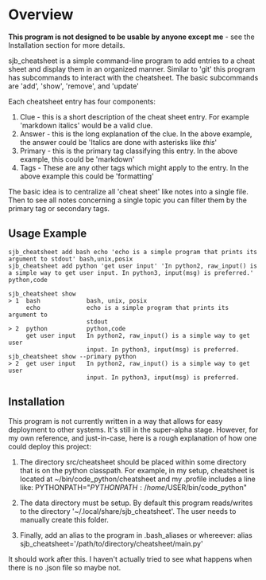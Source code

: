 # Overview
**This program is not designed to be usable by anyone except me** - see the Installation section for more details.

sjb_cheatsheet is a simple command-line program to add entries to a cheat sheet and display them in an organized manner. 
Similar to 'git' this program has subcommands to interact with the cheatsheet. The basic subcommands are 'add', 'show', 'remove', and 'update'

Each cheatsheet entry has four components:
1. Clue - this is a short description of the cheat sheet entry. For example 'markdown italics' would be a valid clue.
2. Answer - this is the long explanation of the clue. In the above example, the answer could be 'Italics are done with asterisks like *this*'
3. Primary - this is the primary tag classifying this entry. In the above example, this could be 'markdown'
4. Tags - These are any other tags which might apply to the entry. In the above example this could be 'formatting'

The basic idea is to centralize all 'cheat sheet' like notes into a single file. Then to see all notes concerning a single topic you can filter them by the primary tag or secondary tags.

## Usage Example
~~~~
sjb_cheatsheet add bash echo 'echo is a simple program that prints its argument to stdout' bash,unix,posix
sjb_cheatsheet add python 'get user input' 'In python2, raw_input() is a simple way to get user input. In python3, input(msg) is preferred.' python,code

sjb_cheatsheet show
> 1  bash             bash, unix, posix
     echo             echo is a simple program that prints its argument to
                      stdout
> 2  python           python,code
     get user input   In python2, raw_input() is a simple way to get user
                      input. In python3, input(msg) is preferred.
sjb_cheatsheet show --primary python
> 2  get user input   In python2, raw_input() is a simple way to get user
                      input. In python3, input(msg) is preferred.
~~~~

## Installation
This program is not currently written in a way that allows for easy deployment to other systems. It's still in the super-alpha stage. However, for my own reference, and just-in-case, here is a rough explanation of how one could deploy this project:

1. The directory src/cheatsheet should be placed within some directory that is on the python classpath.
For example, in my setup, cheatsheet is located at ~/bin/code_python/cheatsheet and my .profile includes a line like:
  PYTHONPATH="${PYTHONPATH}:/home/$USER/bin/code_python"

2. The data directory must be setup.
By default this program reads/writes to the directory '~/.local/share/sjb_cheatsheet'. The user needs to manually create this folder.

3. Finally, add an alias to the program in .bash_aliases or whereever:
alias sjb_cheatsheet='/path/to/directory/cheatsheet/main.py'

It should work after this. I haven't actually tried to see what happens when there is no .json file so maybe not.
